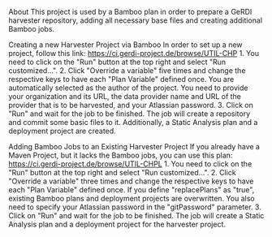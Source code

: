 About
	This project is used by a Bamboo plan in order to prepare a GeRDI harvester repository, adding all necessary base files
	and creating additional Bamboo jobs.

Creating a new Harvester Project via Bamboo
	In order to set up a new project, follow this link: https://ci.gerdi-project.de/browse/UTIL-CHP
	1. You need to click on the "Run" button at the top right and select "Run customized...".
	2. Click "Override a variable" five times and change the respective keys to have each "Plan Variable" defined once.
	   You are automatically selected as the author of the project. You need to provide your organization and its URL,
	   the data provider name and URL of the provider that is to be harvested, and your Atlassian password.
	3. Click on "Run" and wait for the job to be finished.
	The job will create a repository and commit some basic files to it. Additionally, a Static Analysis plan and a deployment project 
	are created.
	
Adding Bamboo Jobs to an Existing Harvester Project
	If you already have a Maven Project, but it lacks the Bamboo jobs, you can use this plan: https://ci.gerdi-project.de/browse/UTIL-CHPL
	1. You need to click on the "Run" button at the top right and select "Run customized...".
	2. Click "Override a variable" three times and change the respective keys to have each "Plan Variable" defined once.
	   If you define "replacePlans" as "true", existing Bamboo plans and deployment projects are overwritten.
	   You also need to specify your  Atlassian password in the "gitPassword" parameter.
	3. Click on "Run" and wait for the job to be finished.
	The job will create a Static Analysis plan and a deployment project for the harvester project.
